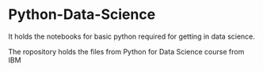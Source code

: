 # Python-Data-Science
It holds the notebooks for basic python required for getting in data science.

The ropository holds the files from Python for Data Science course from IBM
